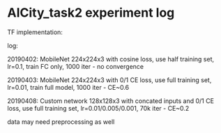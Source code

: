 # AICity_task2 experiment log

TF implementation:



log:


 20190402: MobileNet 224x224x3 with cosine loss, use half training set, lr=0.1, train FC only, 1000 iter - no convergence
 
 
 20190403: MobileNet 224x224x3 with 0/1 CE loss, use full training set, lr=0.01, train full model, 1000 iter - CE~0.6
 
 
 20190408: Custom network 128x128x3 with concated inputs and 0/1 CE loss, use full training set, lr=0.01/0.005/0.001, 70k iter - CE~0.2
 
 data may need preprocessing as well
